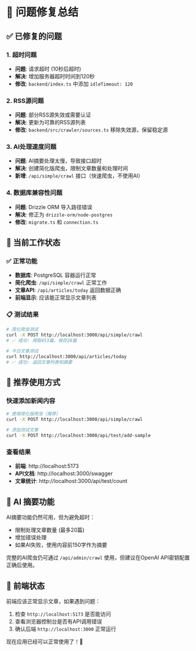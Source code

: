 # 🔧 问题修复总结

## ✅ 已修复的问题

### 1. **超时问题**
- **问题**: 请求超时 (10秒后超时)
- **解决**: 增加服务器超时时间到120秒
- **修改**: `backend/index.ts` 中添加 `idleTimeout: 120`

### 2. **RSS源问题**
- **问题**: 部分RSS源失效或需要认证
- **解决**: 更新为可靠的RSS源列表
- **修改**: `backend/src/crawler/sources.ts` 移除失效源，保留稳定源

### 3. **AI处理速度问题**
- **问题**: AI摘要处理太慢，导致接口超时
- **解决**: 创建简化版爬虫，限制文章数量和处理时间
- **新增**: `/api/simple/crawl` 接口（快速爬虫，不使用AI）

### 4. **数据库兼容性问题**
- **问题**: Drizzle ORM 导入路径错误
- **解决**: 修正为 `drizzle-orm/node-postgres`
- **修改**: `migrate.ts` 和 `connection.ts`

## 🚀 当前工作状态

### ✅ 正常功能
- **数据库**: PostgreSQL 容器运行正常
- **简化爬虫**: `/api/simple/crawl` 正常工作
- **文章API**: `/api/articles/today` 返回数据正确
- **前端显示**: 应该能正常显示文章列表

### 📋 测试结果
```bash
# 简化爬虫测试
curl -X POST http://localhost:3000/api/simple/crawl
# ✅ 成功: 爬取453篇，保存28篇

# 今日文章测试  
curl http://localhost:3000/api/articles/today
# ✅ 成功: 返回文章列表和摘要
```

## 🎯 推荐使用方式

### 快速添加新闻内容
```bash
# 使用简化版爬虫（推荐）
curl -X POST http://localhost:3000/api/simple/crawl

# 添加测试文章
curl -X POST http://localhost:3000/api/test/add-sample
```

### 查看结果
- **前端**: http://localhost:5173
- **API文档**: http://localhost:3000/swagger
- **文章统计**: http://localhost:3000/api/test/count

## 🔄 AI 摘要功能

AI摘要功能仍然可用，但为避免超时：
- 限制处理文章数量 (最多20篇)
- 增加错误处理
- 如果AI失败，使用内容前150字作为摘要

完整的AI爬虫仍可通过 `/api/admin/crawl` 使用，但建议在OpenAI API密钥配置正确后使用。

## 📱 前端状态

前端应该正常显示文章，如果遇到问题：
1. 检查 `http://localhost:5173` 是否能访问
2. 查看浏览器控制台是否有API调用错误
3. 确认后端 `http://localhost:3000` 正常运行

现在应用已经可以正常使用了！🎉
